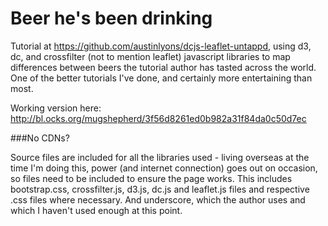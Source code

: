 # Beer he's been drinking
Tutorial at https://github.com/austinlyons/dcjs-leaflet-untappd, using d3, dc, and crossfilter (not to mention leaflet) javascript libraries to map differences between beers the tutorial author has tasted across the world.  One of the better tutorials I've done, and certainly more entertaining than most.   

Working version here:  http://bl.ocks.org/mugshepherd/3f56d8261ed0b982a31f84da0c50d7ec

###No CDNs?    

Source files are included for all the libraries used - living overseas at the time I'm doing this, power (and internet connection) goes out on occasion, so files need to be included to ensure the page works.  This includes bootstrap.css, crossfilter.js, d3.js, dc.js and leaflet.js files and respective .css files where necessary.  And underscore, which the author uses and which I haven't used enough at this point.  